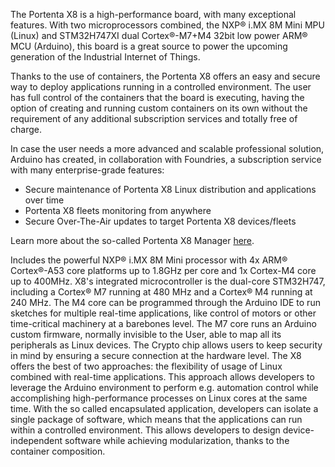 <FeatureDescription>

The Portenta X8 is a high-performance board, with many exceptional features. With two microprocessors combined, the NXP® i.MX 8M Mini MPU (Linux) and STM32H747XI dual Cortex®-M7+M4 32bit low power ARM® MCU (Arduino), this board is a great source to power the upcoming generation of the Industrial Internet of Things.  

Thanks to the use of containers, the Portenta X8 offers an easy and secure way to deploy applications running in a controlled environment. The user has full control of the containers that the board is executing, having the option of creating and running custom containers on its own without the requirement of any additional subscription services and totally free of charge.  

In case the user needs a more advanced and scalable professional solution, Arduino has created, in collaboration with Foundries, a subscription service with many enterprise-grade features:

* Secure maintenance of Portenta X8 Linux distribution and applications over time
* Portenta X8 fleets monitoring from anywhere
* Secure Over-The-Air updates to target Portenta X8 devices/fleets

Learn more about the so-called Portenta X8 Manager [here](https://cloud.arduino.cc/plans#business).


</FeatureDescription>

<FeatureList>
  <Feature title="NXP® i.MX 8M Mini" image="core">
    Includes the powerful NXP® i.MX 8M Mini processor with 4x ARM® Cortex®-A53 core platforms up to 1.8GHz per core and 1x Cortex-M4 core up to 400MHz. 
    <FeatureLink title="Datasheet" url="https://docs.arduino.cc/resources/datasheets/cortexa53.pdf" download blank/>
  </Feature>

  <Feature title="STM32H747XI dual Cortex®-M7+M4 32bit low power Arm® MCU" image="mcu">
    X8's integrated microcontroller is the dual-core STM32H747, including a Cortex® M7 running at 480 MHz and a Cortex® M4 running at 240 MHz. The M4 core can be programmed through the Arduino IDE to run sketches for multiple real-time applications, like control of motors or other time-critical machinery at a barebones level. The M7 core runs an Arduino custom firmware, normally invisible to the User, able to map all its peripherals as Linux devices.
    <FeatureLink title="Datasheet" url="https://docs.arduino.cc/resources/datasheets/Arduino-Portenta-H7_Datasheet_stm32h747xi.pdf" download/>
  </Feature>

  <Feature title="NXP® SE050C2" image="crypto-chip">
    The Crypto chip allows users to keep security in mind by ensuring a secure connection at the hardware level.
    <FeatureLink title="Datasheet" url="https://docs.arduino.cc/resources/datasheets/SE050-DATASHEET.pdf" download blank/>
  </Feature>

  <Feature title="Two industrial-grade products in one" image="communication">
    The X8 offers the best of two approaches: the flexibility of usage of Linux combined with real-time applications. This approach allows developers to leverage the Arduino environment to perform e.g. automation control while accomplishing high-performance processes on Linux cores at the same time. 
  </Feature>

  <Feature title="Containerizing system" image="configurability">
    With the so called encapsulated application, developers can isolate a single package of software, which means that the applications can run within a controlled environment. This allows developers to design device-independent software while achieving modularization, thanks to the container composition.  
  </Feature>
</FeatureList>
